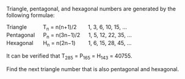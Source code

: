 Triangle, pentagonal, and hexagonal numbers are generated by the following formulae:

Triangle &emsp;&emsp;&nbsp;&thinsp; T<sub>n</sub> = n(n+1)/2 &emsp;&nbsp;&nbsp; 1, 3, 6, 10, 15, ...<br/>
Pentagonal &emsp; P<sub>n</sub> = n(3n−1)/2 &emsp; 1, 5, 12, 22, 35, ...<br/>
Hexagonal &emsp;&nbsp; H<sub>n</sub> = n(2n−1) &emsp;&nbsp;&nbsp;&nbsp; 1, 6, 15, 28, 45, ...<br/>

It can be verified that T<sub>285</sub> = P<sub>165</sub> = H<sub>143</sub> = 40755.

Find the next triangle number that is also pentagonal and hexagonal.